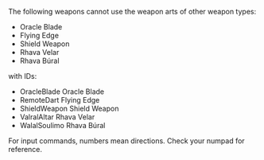 The following weapons cannot use the weapon arts of other weapon types:

- Oracle Blade
- Flying Edge
- Shield Weapon
- Rhava Velar
- Rhava Búral

with IDs:

- OracleBlade	Oracle Blade
- RemoteDart	Flying Edge
- ShieldWeapon	Shield Weapon
- ValralAltar	Rhava Velar
- WalalSoulimo	Rhava Búral

For input commands, numbers mean directions. Check your numpad for reference.